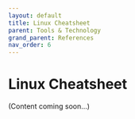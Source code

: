 ```yaml
---
layout: default
title: Linux Cheatsheet
parent: Tools & Technology
grand_parent: References
nav_order: 6
---
```


# Linux Cheatsheet

(Content coming soon...)
